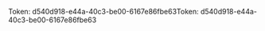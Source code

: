 <span data-ttu-id="5ff5e-101">Token: d540d918-e44a-40c3-be00-6167e86fbe63</span><span class="sxs-lookup"><span data-stu-id="5ff5e-101">Token: d540d918-e44a-40c3-be00-6167e86fbe63</span></span>